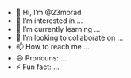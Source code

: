 - 👋 Hi, I’m @23morad
- 👀 I’m interested in ...
- 🌱 I’m currently learning ...
- 💞️ I’m looking to collaborate on ...
- 📫 How to reach me ...
- 😄 Pronouns: ...
- ⚡ Fun fact: ...

<!---
23morad/23morad is a ✨ special ✨ repository because its `README.md` (this file) appears on your GitHub profile.
You can click the Preview link to take a look at your changes.
--->
